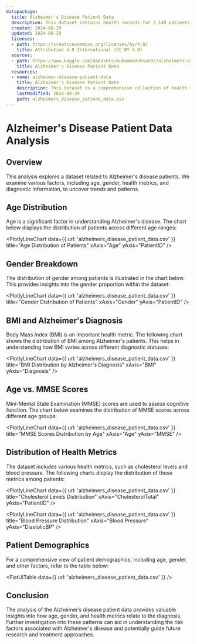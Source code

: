 ```yaml
---
datapackage:
  title: Alzheimer's Disease Patient Data
  description: This dataset contains health records for 2,149 patients identified by unique ID numbers (4751-6900), providing extensive information on demographics, lifestyle, medical history, clinical measurements, cognitive and functional assessments, symptoms, and diagnostic data related to Alzheimer's disease.
  created: 2024-08-29
  updated: 2024-08-29
  licenses:
  - path: https://creativecommons.org/licenses/by/4.0/
    title: Attribution 4.0 International (CC BY 4.0)
  sources:
  - path: https://www.kaggle.com/datasets/muhammadehsan02/alzheimers-disease-patient-data
    title: Alzheimer's Disease Patient Data
  resources:
  - name: alzheimer-disease-patient-data
    title: Alzheimer's Disease Patient Data
    description: This dataset is a comprehensive collection of health records for 2,149 patients who have been diagnosed with or are at risk for Alzheimer's disease. Each patient in the dataset is uniquely identified with an ID number ranging from 4751 to 6900. The dataset covers a wide range of information that is crucial for understanding the various factors associated with Alzheimer's disease. It includes demographic details, lifestyle habits, medical history, clinical measurements, cognitive and functional assessments, symptoms, and diagnostic information.
    lastModified: 2024-08-29
    path: alzheimers_disease_patient_data.csv
---
```


# Alzheimer's Disease Patient Data Analysis

## Overview

This analysis explores a dataset related to Alzheimer's disease patients. We examine various factors, including age, gender, health metrics, and diagnostic information, to uncover trends and patterns.

## Age Distribution

Age is a significant factor in understanding Alzheimer's disease. The chart below displays the distribution of patients across different age ranges:

<PlotlyLineChart
  data={{
    url: 'alzheimers_disease_patient_data.csv'
  }}
  title="Age Distribution of Patients"
  xAxis="Age"
  yAxis="PatientID"
/>

## Gender Breakdown

The distribution of gender among patients is illustrated in the chart below. This provides insights into the gender proportion within the dataset:

<PlotlyLineChart
  data={{
    url: 'alzheimers_disease_patient_data.csv'
  }}
  title="Gender Distribution of Patients"
  xAxis="Gender"
  yAxis="PatientID"
/>

## BMI and Alzheimer's Diagnosis

Body Mass Index (BMI) is an important health metric. The following chart shows the distribution of BMI among Alzheimer's patients. This helps in understanding how BMI varies across different diagnostic statuses:

<PlotlyLineChart
  data={{
    url: 'alzheimers_disease_patient_data.csv'
  }}
  title="BMI Distribution by Alzheimer's Diagnosis"
  xAxis="BMI"
  yAxis="Diagnosis"
/>

## Age vs. MMSE Scores

Mini-Mental State Examination (MMSE) scores are used to assess cognitive function. The chart below examines the distribution of MMSE scores across different age groups:

<PlotlyLineChart
  data={{
    url: 'alzheimers_disease_patient_data.csv'
  }}
  title="MMSE Scores Distribution by Age"
  xAxis="Age"
  yAxis="MMSE"
/>

## Distribution of Health Metrics

The dataset includes various health metrics, such as cholesterol levels and blood pressure. The following charts display the distribution of these metrics among patients:

<PlotlyLineChart
  data={{
    url: 'alzheimers_disease_patient_data.csv'
  }}
  title="Cholesterol Levels Distribution"
  xAxis="CholesterolTotal"
  yAxis="PatientID"
/>

<PlotlyLineChart
  data={{
    url: 'alzheimers_disease_patient_data.csv'
  }}
  title="Blood Pressure Distribution"
  xAxis="Blood Pressure"
  yAxis="DiastolicBP"
/>

## Patient Demographics

For a comprehensive view of patient demographics, including age, gender, and other factors, refer to the table below:

<FlatUiTable
  data={{
    url: 'alzheimers_disease_patient_data.csv'
  }}
/>

## Conclusion

The analysis of the Alzheimer’s disease patient data provides valuable insights into how age, gender, and health metrics relate to the diagnosis. Further investigation into these patterns can aid in understanding the risk factors associated with Alzheimer's disease and potentially guide future research and treatment approaches.
